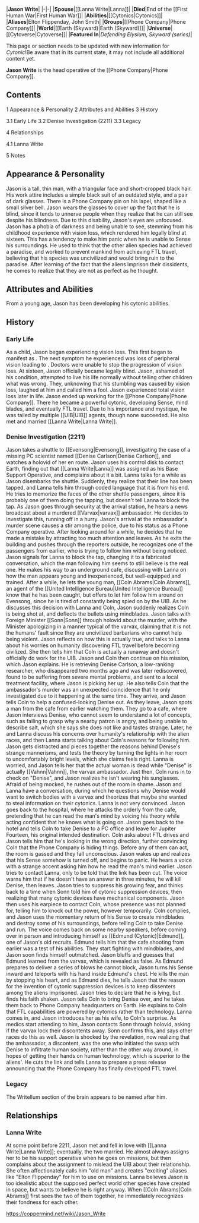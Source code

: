 |**Jason Write**|
|-|-|
|**Spouse**|[[Lanna Write\|Lanna]]|
|**Died**|End of the [[First Human War\|First Human War]]|
|**Abilities**|[[Cytonics\|Cytonics]]|
|**Aliases**|Elton Flippenday, John Smith|
|**Groups**|[[Phone Company\|Phone Company]]|
|**World**|[[Earth (Skyward)\|Earth (Skyward)]]|
|**Universe**|[[Cytoverse\|Cytoverse]]|
|**Featured In**|*Defending Elysium, Skyward (series)*|

This page or section needs to be updated with new information for *Cytonic*!Be aware that in its current state, it may not include all additional content yet.

**Jason Write** is the head operative of the [[Phone Company\|Phone Company]].

## Contents

1 Appearance & Personality
2 Attributes and Abilities
3 History

3.1 Early Life
3.2 Denise Investigation (2211)
3.3 Legacy


4 Relationships

4.1 Lanna Write


5 Notes


## Appearance & Personality
Jason is a tall, thin man, with a triangular face and short-cropped black hair. His work attire includes a simple black suit of an outdated style, and a pair of dark glasses. There is a Phone Company pin on his lapel, shaped like a small silver bell. Jason wears the glasses to cover up the fact that he is blind, since it tends to unnerve people when they realize that he can still see despite his blindness. Due to this disability, Jason's eyes are unfocused.
Jason has a phobia of darkness and being unable to see, stemming from his childhood experience with vision loss, which rendered him legally blind at sixteen. This has a tendency to make him panic when he is unable to Sense his surroundings.
He used to think that the other alien species had achieved a paradise, and worked to prevent mankind from achieving FTL travel, believing that his species was uncivilized and would bring ruin to the paradise. After learning of the fact that the aliens imprison their dissidents, he comes to realize that they are not as perfect as he thought.

## Attributes and Abilities
From a young age, Jason has been developing his cytonic abilities.


## History
### Early Life
As a child, Jason began experiencing vision loss. This first began to manifest as . The next symptom he experienced was loss of peripheral vision leading to . Doctors were unable to stop the progression of vision loss. At sixteen, Jason officially became legally blind. Jason, ashamed of his condition, attempted to live his life normally without telling other children what was wrong. They, unknowing that his stumbling was caused by vision loss, laughed at him and called him a fool. Jason experienced total vision loss later in life.
Jason ended up working for the [[Phone Company\|Phone Company]]. There he became a powerful cytonic, developing Sense, mind blades, and eventually FTL travel. Due to his importance and mystique, he was tailed by multiple [[UIB\|UIB]] agents, though none succeeded. He also met and married [[Lanna Write\|Lanna Write]].

### Denise Investigation (2211)
Jason takes a shuttle to [[Evensong\|Evensong]], investigating the case of a missing PC scientist named [[Denise Carlson\|Denise Carlson]], and watches a holovid of her en route. Jason uses his control disk to contact Earth, finding out that [[Lanna Write\|Lanna]] was assigned as his Base Support Operative, and complains about it a bit. Lanna talks for a while as Jason disembarks the shuttle. Suddenly, they realize that their line has been tapped, and Lanna tells him through coded language that it is from his end. He tries to memorize the faces of the other shuttle passengers, since it is probably one of them doing the tapping, but doesn't tell Lanna to block the tap. As Jason goes through security at the arrival station, he hears a news broadcast about a murdered [[Varvax\|varvax]] ambassador. He decides to investigate this, running off in a hurry.
Jason's arrival at the ambassador's murder scene causes a stir among the police, due to his status as a Phone Company operative. After looking around for a while, he decides that he made a mistake by attracting too much attention and leaves. As he exits the building and pushes through the reporters outside, he recognizes one of the passengers from earlier, who is trying to follow him without being noticed. Jason signals for Lanna to block the tap, changing it to a fabricated conversation, which the man following him seems to still believe is the real one. He makes his way to an underground cafe, discussing with Lanna on how the man appears young and inexperienced, but well-equipped and trained. After a while, he lets the young man, [[Coln Abrams\|Coln Abrams]], an agent of the [[United Intelligence Bureau\|United Intelligence Bureau]] know that he has been caught, but offers to let him follow him around on Evensong, since he is tired of constantly being spied on by the UIB. As he discusses this decision with Lanna and Coln, Jason suddenly realizes Coln is being shot at, and deflects the bullets using mindblades.
Jason talks with Foreign Minister [[Sonn\|Sonn]] through holovid about the murder, with the Minister apologizing in a manner typical of the varvax, claiming that it is not the humans' fault since they are uncivilized barbarians who cannot help being violent. Jason reflects on how this is actually true, and talks to Lanna about his worries on humanity discovering FTL travel before becoming civilized. She then tells him that Coln is actually a runaway and doesn't officially do work for the UIB.
Jason and Coln then continue on his mission, which Jason explains. He is retrieving Denise Carlson, a low-ranking researcher, who disappeared two months ago and was later rediscovered, found to be suffering from severe mental problems, and sent to a local treatment facility, where Jason is picking her up. He also tells Coln that the ambassador's murder was an unexpected coincidence that he only investigated due to it happening at the same time. They arrive, and Jason tells Coln to help a confused-looking Denise out. As they leave, Jason spots a man from the cafe from earlier watching them. They go to a cafe, where Jason interviews Denise, who cannot seem to understand a lot of concepts, such as failing to grasp why a nearby patron is angry, and being unable to describe salt, which she says she does not like and tastes strange.
Later, he and Lanna discuss his concerns over humanity's relationship with the alien races, and then Lanna starts talking about Coln's reasons for following him. Jason gets distracted and pieces together the reasons behind Denise's strange mannerisms, and tests the theory by turning the lights in her room to uncomfortably bright levels, which she claims feels right. Lanna is worried, and Jason tells her that the actual woman is dead while "Denise" is actually [[Vahnn\|Vahnn]], the varvax ambassador. Just then, Coln runs in to check on "Denise", and Jason realizes he isn't wearing his sunglasses. Afraid of being mocked, he rushes out of the room in shame.
Jason and Lanna have a conversation, during which he questions why Denise would want to switch bodies with a varvax and theorizes that maybe she wanted to steal information on their cytonics. Lanna is not very convinced. Jason goes back to the hospital, where he attacks the orderly from the cafe, pretending that he can read the man's mind by voicing his theory while acting confident that he knows what is going on. Jason goes back to the hotel and tells Coln to take Denise to a PC office and leave for Jupiter Fourteen, his original intended destination. Coln asks about FTL drives and Jason tells him that he's looking in the wrong direction, further convincing Coln that the Phone Company is hiding things. Before any of them can act, the room is gassed and they fall unconscious.
Jason wakes up and realizes that his Sense somehow is turned off, and begins to panic. He hears a voice with a strange accent asking him how he read the man's mind earlier. Jason tries to contact Lanna, only to be told that the link has been cut. The voice warns him that if he doesn't have an answer in three minutes, he will kill Denise, then leaves. Jason tries to suppress his growing fear, and thinks back to a time when Sonn told him of cytonic suppression devices, then realizing that many cytonic devices have mechanical components. Jason then uses his earpiece to contact Coln, whose presence was not planned for, telling him to knock out the power, however temporarily. Coln complies, and Jason uses the momentary return of his Sense to create mindblades and destroy some of his surroundings, before telling Coln to take Denise and run.
The voice comes back on some nearby speakers, before coming over in person and introducing himself as [[Edmund (Cytonic)\|Edmund]], one of Jason's old recruits. Edmund tells him that the cafe shooting from earlier was a test of his abilities. They start fighting with mindblades, and Jason soon finds himself outmatched. Jason bluffs and guesses that Edmund learned from the varvax, which is revealed as false. As Edmund prepares to deliver a series of blows he cannot block, Jason turns his Sense inward and teleports with his hand inside Edmund's chest. He kills the man by stopping his heart, and as Edmund dies, he tells Jason that the reason for the invention of cytonic suppression devices is to keep dissenters among the aliens imprisoned. Jason tries to declare that he is lying, but finds his faith shaken.
Jason tells Coln to bring Denise over, and he takes them back to Phone Company headquarters on Earth. He explains to Coln that FTL capabilities are powered by cytonics rather than technology. Lanna comes in, and Jason introduces her as his wife, to Coln's surprise. As medics start attending to him, Jason contacts Sonn through holovid, asking if the varvax lock their discontents away. Sonn confirms this, and says other races do this as well. Jason is shocked by the revelation, now realizing that the ambassador, a discontent, was the one who initiated the swap with Denise to infiltrate human society, rather than the other way around, in hopes of getting their hands on human technology, which is superior to the aliens'. He cuts the link and tells Lanna to prepare a press release announcing that the Phone Company has finally developed FTL travel.

### Legacy
The Writellum section of the brain appears to be named after him.

## Relationships
### Lanna Write
At some point before 2211, Jason met and fell in love with [[Lanna Write\|Lanna Write]]; eventually, the two married. He almost always assigns her to be his support operative when he goes on missions, but then complains about the assignment to mislead the UIB about their relationship. She often affectionately calls him "old man" and creates "exciting" aliases like "Elton Flippenday" for him to use on missions. Lanna believes Jason is too idealistic about the supposed perfect world other species have created in space, but wants to believe he is right anyway. When [[Coln Abrams\|Coln Abrams]] first sees the two of them together, he immediately recognizes their fondness for each other.



https://coppermind.net/wiki/Jason_Write